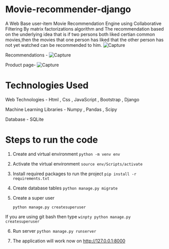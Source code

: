 # Movie-recommender-django

A Web Base user-item Movie Recommendation Engine using Collaborative Filtering By matrix factorizations algorithm and The recommendation based on the underlying idea that is if two persons both liked certian common movies,then the movies that one person has liked that the other person has not yet watched can be recommended to him.
![Capture](https://github.com/aryan-mundra/movie-recommender-django/assets/144268029/657d0226-6014-4f6d-9abd-d72cff65a211)

Recommendations -
![Capture](https://github.com/aryan-mundra/movie-recommender-django/assets/144268029/ef97d6e0-2b44-4f9d-947d-90b3dac73783)

Product page-
![Capture](https://github.com/aryan-mundra/movie-recommender-django/assets/144268029/a9a6a159-2513-4509-ab79-e7b31f5f67cb)



# Technologies Used

Web Technologies -
Html , Css , JavaScript , Bootstrap , Django

Machine Learning Libraries -
Numpy , Pandas , Scipy

Database -
SQLite

# Steps to run the code
1) Create and virtual environment
   ```python -m venv env```

2) Activate the virtual environment 
```source env/Scripts/activate```

3) Install required packages to run the project 
```pip install -r requirements.txt ```

4) Create database tables
```python manage.py migrate```

5) Create a super user
   
   ```python manage.py createsuperuser```

If you are using git bash then type 
```winpty python manage.py createsuperuser```

6) Run server
```python manage.py runserver```

7) The application will work now on http://127.0.0.1:8000


